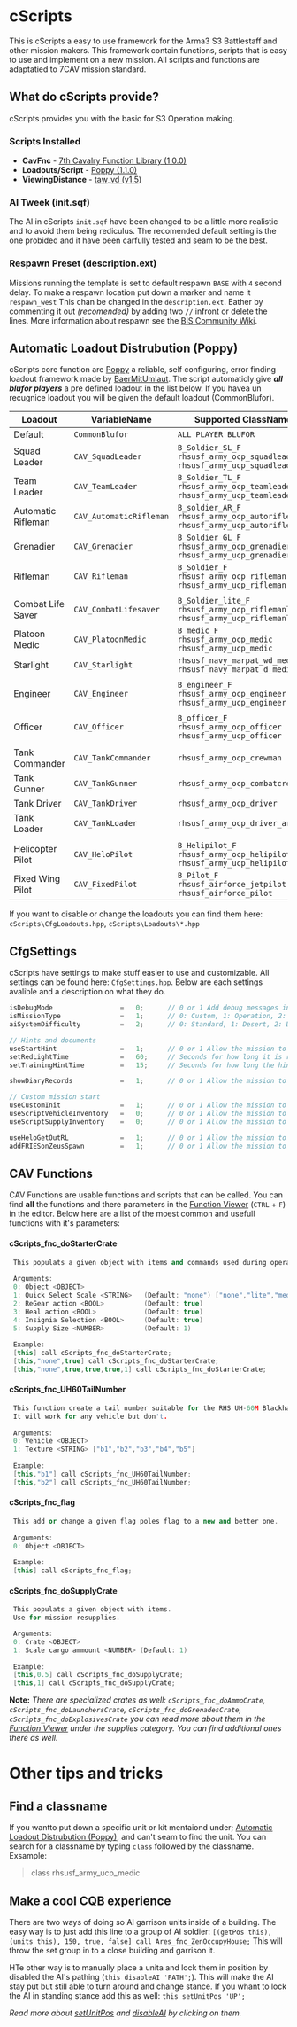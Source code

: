 # cScripts
This is cScripts a easy to use framework for the Arma3 S3 Battlestaff and other mission makers. This framework contain functions, scripts that is easy to use and implement on a new mission. All scripts and functions are adaptatied to 7CAV mission standard.

## What do cScripts provide?
cScripts provides you with the basic for S3 Operation making.

### Scripts Installed
- **CavFnc**                    -   [7th Cavalry Function Library (1.0.0)](https://7cav.us/)
- **Loadouts/Script**           -   [Poppy (1.1.0)](https://github.com/BaerMitUmlaut/Poppy)
- **ViewingDistance**           -   [taw_vd (v1.5)](http://www.armaholic.com/page.php?id=19751)

### AI Tweek (init.sqf)
The AI in cScripts `init.sqf` have been changed to be a little more realistic and to avoid them being rediculus. The recomended default setting is the one probided and it have been carfully tested and seam to be the best.

### Respawn Preset (description.ext)
Missions running the template is set to default respawn `BASE` with `4` second delay. To make a respawn location put down a marker and name it `respawn_west` This chan be changed in the `description.ext`. Eather by commenting it out *(recomended)* by adding two `//` infront or delete the lines.
More information about respawn see the [BIS Community Wiki](https://community.bistudio.com/wiki/Arma_3_Respawn).

## Automatic Loadout Distrubution (Poppy)
cScripts core function are [Poppy](https://github.com/BaerMitUmlaut/Poppy) a reliable, self configuring, error finding loadout framework made by [BaerMitUmlaut](https://github.com/BaerMitUmlaut). The script automaticly give ___all blufor players___ a pre defined loadout in the list below. If you havea un recugnice loadout you will be given the default loadout (CommonBlufor).

| Loadout             | VariableName            | Supported ClassNames                                                              |
|---------------------|-------------------------|-----------------------------------------------------------------------------------|
| Default             | `CommonBlufor`          | `ALL PLAYER BLUFOR`                                                               |
| Squad Leader        | `CAV_SquadLeader`       | `B_Soldier_SL_F` `rhsusf_army_ocp_squadleader` `rhsusf_army_ucp_squadleader`      |
| Team Leader         | `CAV_TeamLeader`        | `B_Soldier_TL_F` `rhsusf_army_ocp_teamleader` `rhsusf_army_ucp_teamleader`        |
| Automatic Rifleman  | `CAV_AutomaticRifleman` | `B_soldier_AR_F` `rhsusf_army_ocp_autorifleman` `rhsusf_army_ucp_autorifleman`    |
| Grenadier           | `CAV_Grenadier`         | `B_Soldier_GL_F` `rhsusf_army_ocp_grenadier` `rhsusf_army_ucp_grenadier`          |
| Rifleman            | `CAV_Rifleman`          | `B_Soldier_F` `rhsusf_army_ocp_rifleman` `rhsusf_army_ucp_rifleman`               |
|                     |                         |                                                                                   |
| Combat Life Saver   | `CAV_CombatLifesaver`   | `B_Soldier_lite_F` `rhsusf_army_ocp_riflemanl` `rhsusf_army_ucp_riflemanl`        |
| Platoon Medic       | `CAV_PlatoonMedic`      | `B_medic_F` `rhsusf_army_ocp_medic` `rhsusf_army_ucp_medic`                       |
| Starlight           | `CAV_Starlight`         | `rhsusf_navy_marpat_wd_medic` `rhsusf_navy_marpat_d_medic`                        |
|                     |                         |                                                                                   |
| Engineer            | `CAV_Engineer`          | `B_engineer_F` `rhsusf_army_ocp_engineer` `rhsusf_army_ucp_engineer`              |
|                     |                         |                                                                                   |
| Officer             | `CAV_Officer`           | `B_officer_F` `rhsusf_army_ocp_officer` `rhsusf_army_ucp_officer`                 |
|                     |                         |                                                                                   |
| Tank Commander      | `CAV_TankCommander`     | `rhsusf_army_ocp_crewman`                                                         |
| Tank Gunner         | `CAV_TankGunner`        | `rhsusf_army_ocp_combatcrewman`                                                   |
| Tank Driver         | `CAV_TankDriver`        | `rhsusf_army_ocp_driver`                                                          |
| Tank Loader         | `CAV_TankLoader`        | `rhsusf_army_ocp_driver_armored`                                                  |
|                     |                         |                                                                                   |
| Helicopter Pilot    | `CAV_HeloPilot`         | `B_Helipilot_F` `rhsusf_army_ocp_helipilot` `rhsusf_army_ucp_helipilot`           |
| Fixed Wing Pilot    | `CAV_FixedPilot`        | `B_Pilot_F` `rhsusf_airforce_jetpilot` `rhsusf_airforce_pilot`                    |
If you want to disable or change the loadouts you can find them here: `cScripts\CfgLoadouts.hpp`, `cScripts\Loadouts\*.hpp`

## CfgSettings
cScripts have settings to make stuff easier to use and customizable. All settings can be found here: `CfgSettings.hpp`. Below are each settings avalible and a description on what they do.

``` c++
isDebugMode                 =   0;      // 0 or 1 Add debug messages in the log (Default: 0)
isMissionType               =   1;      // 0: Custom, 1: Operation, 2: Training (Default: 1)
aiSystemDifficulty          =   2;      // 0: Standard, 1: Desert, 2: Dumb As Fuck (Default: 0)

// Hints and documents
useStartHint                =   1;      // 0 or 1 Allow the mission to run the RedLightHint or TrainingMissionHint depends on mission type (Default: 1)
setRedLightTime             =   60;     // Seconds for how long it is red light (Default: 60)
setTrainingHintTime         =   15;     // Seconds for how long the hint is shown (Default: 15)

showDiaryRecords            =   1;      // 0 or 1 Allow the mission to add Radio Reports and 7th Cavalry records on mission start. (Default: 1)

// Custom mission start
useCustomInit               =   1;      // 0 or 1 Allow the mission to run CustomInits on mission start. (Default: 1)
useScriptVehicleInventory   =   0;      // 0 or 1 Allow the mission to change Vehicles inventory on mission start. (Default: 0)
useScriptSupplyInventory    =   0;      // 0 or 1 Allow the mission to change Supply crate inventorys on mission start. (Default: 0)

useHeloGetOutRL             =   1;      // 0 or 1 Allow the mission to add Get Out Left/Right on helicopters. (Default: 1)
addFRIESonZeusSpawn         =   1;      // 0 or 1 Allow the mission to add FRIE to helicopters spawned by Zeus. (Default: 1)
```

## CAV Functions
CAV Functions are usable functions and scripts that can be called. You can find __all__ the functions and there parameters in the [Function Viewer](https://community.bistudio.com/wiki/Functions_Library_(Arma_3)#Finding_a_Function) (`CTRL` + `F`) in the editor. Below here are a list of the moest common and usefull functions with it's parameters:
#### cScripts_fnc_doStarterCrate
``` c++
 This populats a given object with items and commands used during operations.
 
 Arguments:
 0: Object <OBJECT>
 1: Quick Select Scale <STRING>   (Default: "none") ["none","lite","medium","full","ranger"]
 2: ReGear action <BOOL>          (Default: true)
 3: Heal action <BOOL>            (Default: true)
 4: Insignia Selection <BOOL>     (Default: true)
 5: Supply Size <NUMBER>          (Default: 1)
 
 Example:
 [this] call cScripts_fnc_doStarterCrate;
 [this,"none",true] call cScripts_fnc_doStarterCrate;
 [this,"none",true,true,true,1] call cScripts_fnc_doStarterCrate;
```
#### cScripts_fnc_UH60TailNumber
``` c++
 This function create a tail number suitable for the RHS UH-60M Blackhawk.
 It will work for any vehicle but don't.
 
 Arguments:
 0: Vehicle <OBJECT>
 1: Texture <STRING> ["b1","b2","b3","b4","b5"]
 
 Example:
 [this,"b1"] call cScripts_fnc_UH60TailNumber;
 [this,"b2"] call cScripts_fnc_UH60TailNumber;
```

#### cScripts_fnc_flag
``` c++
 This add or change a given flag poles flag to a new and better one.
 
 Arguments:
 0: Object <OBJECT>
 
 Example:
 [this] call cScripts_fnc_flag;
```

#### cScripts_fnc_doSupplyCrate
``` c++
 This populats a given object with items.
 Use for mission resupplies.

 Arguments:
 0: Crate <OBJECT>
 1: Scale cargo ammount <NUMBER> (Default: 1)
 
 Example:
 [this,0.5] call cScripts_fnc_doSupplyCrate;
 [this,1] call cScripts_fnc_doSupplyCrate;
```
**Note:** *There are specialized crates as well: `cScripts_fnc_doAmmoCrate`, `cScripts_fnc_doLaunchersCrate`, `cScripts_fnc_doGrenadesCrate`, `cScripts_fnc_doExplosivesCrate` you can read more about them in the [Function Viewer](https://community.bistudio.com/wiki/Functions_Library_(Arma_3)#Finding_a_Function) under the supplies category. You can find additional ones there as well.*


# Other tips and tricks
## Find a classname
If you wantto put down a specific unit or kit mentaiond under; [Automatic Loadout Distrubution (Poppy)](#automatic-loadout-distrubution-poppy), and can't seam to find the unit. You can search for a classname by typing `class` followed by the classname.
Exsample:
> class rhsusf_army_ucp_medic

## Make a cool CQB experience
There are two ways of doing so AI garrison units inside of a building. The easy way is to just add this line to a group of AI soldier:
```[(getPos this), (units this), 150, true, false] call Ares_fnc_ZenOccupyHouse;```
This will throw the set group in to a close building and garrison it.

HTe other way is to manually place a unita and lock them in position by disabled the AI's pathing (`this disableAI 'PATH';`). This will make the AI stay put but still able to turn around and change stance. If you whant to lock the AI in standing stance add this as well: `this setUnitPos 'UP';`

*Read more about [setUnitPos](https://community.bistudio.com/wiki/setUnitPos) and [disableAI](https://community.bistudio.com/wiki/disableAI) by clicking on them.*

